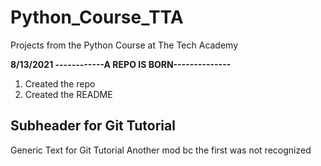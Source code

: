 # Python_Course_TTA
Projects from the Python Course at The Tech Academy

**8/13/2021 ------------A REPO IS BORN--------------**
1. Created the repo
2. Created the README

## Subheader for Git Tutorial
Generic Text for Git Tutorial
Another mod bc the first was not recognized
